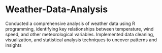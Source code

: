 # Weather-Data-Analysis
Conducted a comprehensive analysis of weather data using R programming, identifying key relationships between temperature, wind speed, and other meteorological variables. Implemented data cleaning, visualization, and statistical analysis techniques to uncover patterns and insights
